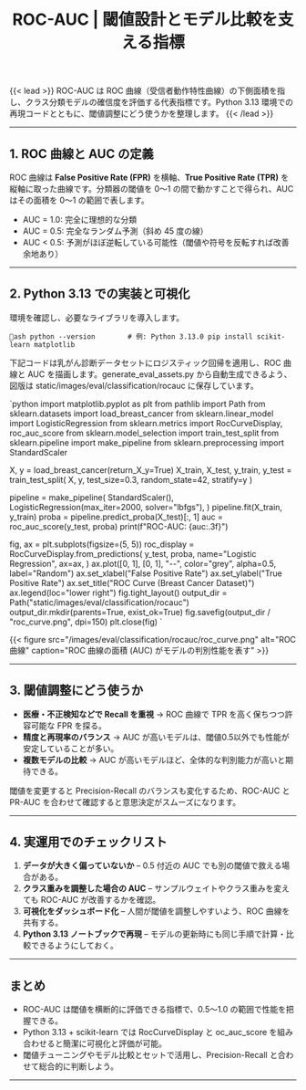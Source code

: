﻿---
title: "ROC-AUC | 閾値設計とモデル比較を支える指標"
linkTitle: "ROC-AUC"
seo_title: "ROC-AUC | 閾値設計とモデル比較を支える指標"
pre: "4.3.3 "
weight: 1
---

{{< lead >}}
ROC-AUC は ROC 曲線（受信者動作特性曲線）の下側面積を指し、クラス分類モデルの確信度を評価する代表指標です。Python 3.13 環境での再現コードとともに、閾値調整にどう使うかを整理します。
{{< /lead >}}

---

## 1. ROC 曲線と AUC の定義

ROC 曲線は **False Positive Rate (FPR)** を横軸、**True Positive Rate (TPR)** を縦軸に取った曲線です。分類器の閾値を 0〜1 の間で動かすことで得られ、AUC はその面積を 0〜1 の範囲で表します。

- AUC = 1.0: 完全に理想的な分類
- AUC = 0.5: 完全なランダム予測（斜め 45 度の線）
- AUC < 0.5: 予測がほぼ逆転している可能性（閾値や符号を反転すれば改善余地あり）

---

## 2. Python 3.13 での実装と可視化

環境を確認し、必要なライブラリを導入します。

`ash
python --version        # 例: Python 3.13.0
pip install scikit-learn matplotlib
`

下記コードは乳がん診断データセットにロジスティック回帰を適用し、ROC 曲線と AUC を描画します。generate_eval_assets.py から自動生成できるよう、図版は static/images/eval/classification/rocauc に保存しています。

`python
import matplotlib.pyplot as plt
from pathlib import Path
from sklearn.datasets import load_breast_cancer
from sklearn.linear_model import LogisticRegression
from sklearn.metrics import RocCurveDisplay, roc_auc_score
from sklearn.model_selection import train_test_split
from sklearn.pipeline import make_pipeline
from sklearn.preprocessing import StandardScaler

X, y = load_breast_cancer(return_X_y=True)
X_train, X_test, y_train, y_test = train_test_split(
    X, y, test_size=0.3, random_state=42, stratify=y
)

pipeline = make_pipeline(
    StandardScaler(),
    LogisticRegression(max_iter=2000, solver="lbfgs"),
)
pipeline.fit(X_train, y_train)
proba = pipeline.predict_proba(X_test)[:, 1]
auc = roc_auc_score(y_test, proba)
print(f"ROC-AUC: {auc:.3f}")

fig, ax = plt.subplots(figsize=(5, 5))
roc_display = RocCurveDisplay.from_predictions(
    y_test,
    proba,
    name="Logistic Regression",
    ax=ax,
)
ax.plot([0, 1], [0, 1], "--", color="grey", alpha=0.5, label="Random")
ax.set_xlabel("False Positive Rate")
ax.set_ylabel("True Positive Rate")
ax.set_title("ROC Curve (Breast Cancer Dataset)")
ax.legend(loc="lower right")
fig.tight_layout()
output_dir = Path("static/images/eval/classification/rocauc")
output_dir.mkdir(parents=True, exist_ok=True)
fig.savefig(output_dir / "roc_curve.png", dpi=150)
plt.close(fig)
`

{{< figure src="/images/eval/classification/rocauc/roc_curve.png" alt="ROC 曲線" caption="ROC 曲線の面積 (AUC) がモデルの判別性能を表す" >}}

---

## 3. 閾値調整にどう使うか

- **医療・不正検知などで Recall を重視** → ROC 曲線で TPR を高く保ちつつ許容可能な FPR を探る。
- **精度と再現率のバランス** → AUC が高いモデルは、閾値0.5以外でも性能が安定していることが多い。
- **複数モデルの比較** → AUC が高いモデルほど、全体的な判別能力が高いと期待できる。

閾値を変更すると Precision-Recall のバランスも変化するため、ROC-AUC と PR-AUC を合わせて確認すると意思決定がスムーズになります。

---

## 4. 実運用でのチェックリスト

1. **データが大きく偏っていないか** – 0.5 付近の AUC でも別の閾値で救える場合がある。
2. **クラス重みを調整した場合の AUC** – サンプルウェイトやクラス重みを変えても ROC-AUC が改善するかを確認。
3. **可視化をダッシュボード化** – 人間が閾値を調整しやすいよう、ROC 曲線を共有する。
4. **Python 3.13 ノートブックで再現** – モデルの更新時にも同じ手順で計算・比較できるようにしておく。

---

## まとめ

- ROC-AUC は閾値を横断的に評価できる指標で、0.5〜1.0 の範囲で性能を把握できる。
- Python 3.13 + scikit-learn では RocCurveDisplay と oc_auc_score を組み合わせると簡潔に可視化と評価が可能。
- 閾値チューニングやモデル比較とセットで活用し、Precision-Recall と合わせて総合的に判断しよう。
---
